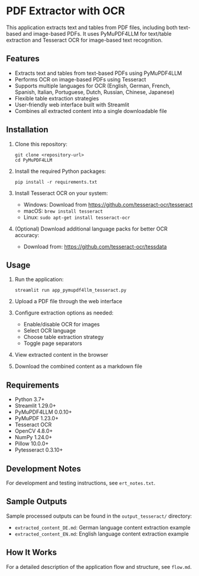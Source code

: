 # PDF Extractor with OCR

This application extracts text and tables from PDF files, including both text-based and image-based PDFs. It uses PyMuPDF4LLM for text/table extraction and Tesseract OCR for image-based text recognition.

## Features

- Extracts text and tables from text-based PDFs using PyMuPDF4LLM
- Performs OCR on image-based PDFs using Tesseract
- Supports multiple languages for OCR (English, German, French, Spanish, Italian, Portuguese, Dutch, Russian, Chinese, Japanese)
- Flexible table extraction strategies
- User-friendly web interface built with Streamlit
- Combines all extracted content into a single downloadable file

## Installation

1. Clone this repository:
   ```
   git clone <repository-url>
   cd PyMuPDF4LLM
   ```

2. Install the required Python packages:
   ```
   pip install -r requirements.txt
   ```

3. Install Tesseract OCR on your system:
   - Windows: Download from https://github.com/tesseract-ocr/tesseract
   - macOS: `brew install tesseract`
   - Linux: `sudo apt-get install tesseract-ocr`

4. (Optional) Download additional language packs for better OCR accuracy:
   - Download from: https://github.com/tesseract-ocr/tessdata

## Usage

1. Run the application:
   ```
   streamlit run app_pymupdf4llm_tesseract.py
   ```

2. Upload a PDF file through the web interface

3. Configure extraction options as needed:
   - Enable/disable OCR for images
   - Select OCR language
   - Choose table extraction strategy
   - Toggle page separators

4. View extracted content in the browser

5. Download the combined content as a markdown file

## Requirements

- Python 3.7+
- Streamlit 1.29.0+
- PyMuPDF4LLM 0.0.10+
- PyMuPDF 1.23.0+
- Tesseract OCR
- OpenCV 4.8.0+
- NumPy 1.24.0+
- Pillow 10.0.0+
- Pytesseract 0.3.10+

## Development Notes

For development and testing instructions, see `ert_notes.txt`.

## Sample Outputs

Sample processed outputs can be found in the `output_tesseract/` directory:
- `extracted_content_DE.md`: German language content extraction example
- `extracted_content_EN.md`: English language content extraction example

## How It Works

For a detailed description of the application flow and structure, see `flow.md`.